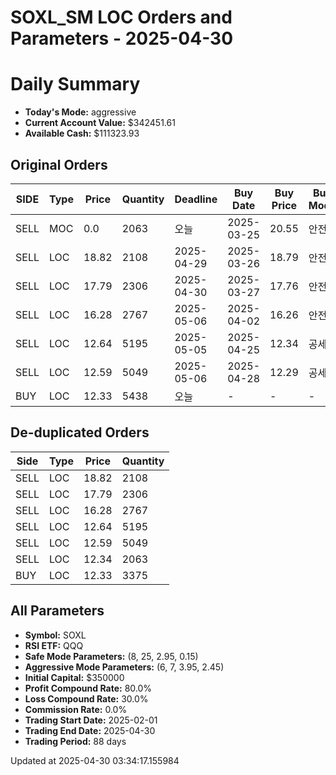 # SOXL_SM LOC Orders and Parameters - 2025-04-30

# Daily Summary

- **Today's Mode:** aggressive
- **Current Account Value:** $342451.61
- **Available Cash:** $111323.93

## Original Orders

| SIDE | Type | Price | Quantity | Deadline | Buy Date | Buy Price | Buy Mode |
|------|------|-------|----------|----------|----------|-----------|----------|
| SELL | MOC | 0.0 | 2063 | 오늘 | 2025-03-25 | 20.55 | 안전 |
| SELL | LOC | 18.82 | 2108 | 2025-04-29 | 2025-03-26 | 18.79 | 안전 |
| SELL | LOC | 17.79 | 2306 | 2025-04-30 | 2025-03-27 | 17.76 | 안전 |
| SELL | LOC | 16.28 | 2767 | 2025-05-06 | 2025-04-02 | 16.26 | 안전 |
| SELL | LOC | 12.64 | 5195 | 2025-05-05 | 2025-04-25 | 12.34 | 공세 |
| SELL | LOC | 12.59 | 5049 | 2025-05-06 | 2025-04-28 | 12.29 | 공세 |
| BUY | LOC | 12.33 | 5438 | 오늘 | - | - | - |

## De-duplicated Orders

| Side | Type | Price | Quantity |
|------|------|-------|----------|
| SELL | LOC | 18.82 | 2108 |
| SELL | LOC | 17.79 | 2306 |
| SELL | LOC | 16.28 | 2767 |
| SELL | LOC | 12.64 | 5195 |
| SELL | LOC | 12.59 | 5049 |
| SELL | LOC | 12.34 | 2063 |
| BUY | LOC | 12.33 | 3375 |

## All Parameters

- **Symbol:** SOXL
- **RSI ETF:** QQQ
- **Safe Mode Parameters:** (8, 25, 2.95, 0.15)
- **Aggressive Mode Parameters:** (6, 7, 3.95, 2.45)
- **Initial Capital:** $350000
- **Profit Compound Rate:** 80.0%
- **Loss Compound Rate:** 30.0%
- **Commission Rate:** 0.0%
- **Trading Start Date:** 2025-02-01
- **Trading End Date:** 2025-04-30
- **Trading Period:** 88 days

Updated at 2025-04-30 03:34:17.155984
